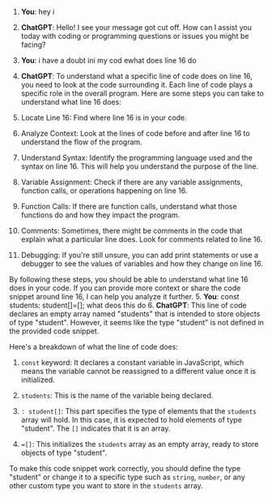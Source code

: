 1. **You**: hey i
2. **ChatGPT**: Hello! I see your message got cut off. How can I assist you today with coding or programming questions or issues you might be facing?
3. **You**: i have a doubt ini my cod ewhat does line 16 do
4. **ChatGPT**: To understand what a specific line of code does on line 16, you need to look at the code surrounding it. Each line of code plays a specific role in the overall program. Here are some steps you can take to understand what line 16 does:

1. Locate Line 16: Find where line 16 is in your code.
2. Analyze Context: Look at the lines of code before and after line 16 to understand the flow of the program.
3. Understand Syntax: Identify the programming language used and the syntax on line 16. This will help you understand the purpose of the line.
4. Variable Assignment: Check if there are any variable assignments, function calls, or operations happening on line 16.
5. Function Calls: If there are function calls, understand what those functions do and how they impact the program.
6. Comments: Sometimes, there might be comments in the code that explain what a particular line does. Look for comments related to line 16.
7. Debugging: If you're still unsure, you can add print statements or use a debugger to see the values of variables and how they change on line 16.

By following these steps, you should be able to understand what line 16 does in your code. If you can provide more context or share the code snippet around line 16, I can help you analyze it further.
5. **You**:  const students: student[]=[]; what deos this do
6. **ChatGPT**: This line of code declares an empty array named "students" that is intended to store objects of type "student". However, it seems like the type "student" is not defined in the provided code snippet. 

Here's a breakdown of what the line of code does:

1. `const` keyword: It declares a constant variable in JavaScript, which means the variable cannot be reassigned to a different value once it is initialized.

2. `students`: This is the name of the variable being declared.

3. `: student[]`: This part specifies the type of elements that the `students` array will hold. In this case, it is expected to hold elements of type "student". The `[]` indicates that it is an array.

4. `=[]`: This initializes the `students` array as an empty array, ready to store objects of type "student".

To make this code snippet work correctly, you should define the type "student" or change it to a specific type such as `string`, `number`, or any other custom type you want to store in the `students` array.